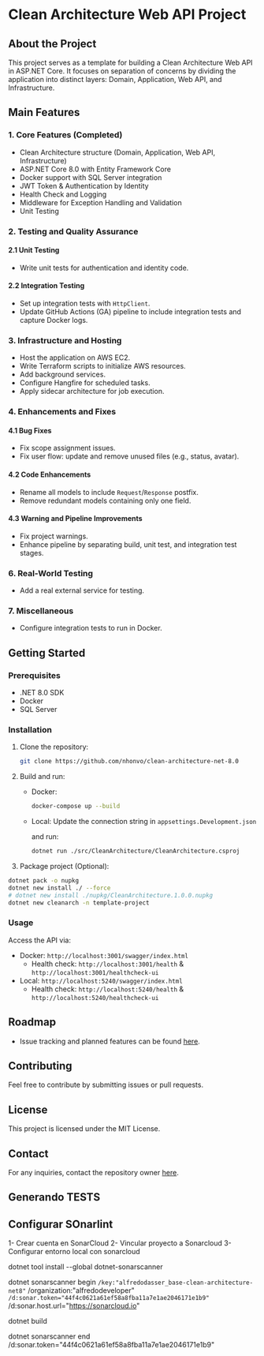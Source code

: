 # Clean Architecture Web API Project

## About the Project

This project serves as a template for building a Clean Architecture Web API in ASP.NET Core. It focuses on separation of concerns by dividing the application into distinct layers: Domain, Application, Web API, and Infrastructure.

## Main Features

### **1. Core Features (Completed)**

- Clean Architecture structure (Domain, Application, Web API, Infrastructure)
- ASP.NET Core 8.0 with Entity Framework Core
- Docker support with SQL Server integration
- JWT Token & Authentication by Identity
- Health Check and Logging
- Middleware for Exception Handling and Validation
- Unit Testing

### **2. Testing and Quality Assurance**

#### **2.1 Unit Testing**

- Write unit tests for authentication and identity code.

#### **2.2 Integration Testing**

- Set up integration tests with `HttpClient`.
- Update GitHub Actions (GA) pipeline to include integration tests and capture Docker logs.

### **3. Infrastructure and Hosting**

- Host the application on AWS EC2.
- Write Terraform scripts to initialize AWS resources.
- Add background services.
- Configure Hangfire for scheduled tasks.
- Apply sidecar architecture for job execution.

### **4. Enhancements and Fixes**

#### **4.1 Bug Fixes**

- Fix scope assignment issues.
- Fix user flow: update and remove unused files (e.g., status, avatar).

#### **4.2 Code Enhancements**

- Rename all models to include `Request`/`Response` postfix.
- Remove redundant models containing only one field.

#### **4.3 Warning and Pipeline Improvements**

- Fix project warnings.
- Enhance pipeline by separating build, unit test, and integration test stages.

### **6. Real-World Testing**

- Add a real external service for testing.

### **7. Miscellaneous**

- Configure integration tests to run in Docker.

## Getting Started

### Prerequisites

- .NET 8.0 SDK
- Docker
- SQL Server

### Installation

1. Clone the repository:

   ```bash
   git clone https://github.com/nhonvo/clean-architecture-net-8.0
   ```

2. Build and run:

   - Docker:

     ```bash
     docker-compose up --build
     ```

   - Local: Update the connection string in `appsettings.Development.json`

     and run:

     ```bash
     dotnet run ./src/CleanArchitecture/CleanArchitecture.csproj
     ```

3. Package project (Optional):

```bash
dotnet pack -o nupkg
dotnet new install ./ --force
# dotnet new install ./nupkg/CleanArchitecture.1.0.0.nupkg
dotnet new cleanarch -n template-project
```

### Usage

Access the API via:

- Docker: `http://localhost:3001/swagger/index.html`
  - Health check: `http://localhost:3001/health` & `http://localhost:3001/healthcheck-ui`
- Local: `http://localhost:5240/swagger/index.html`
  - Health check: `http://localhost:5240/health` & `http://localhost:5240/healthcheck-ui`

## Roadmap

- Issue tracking and planned features can be found [here](https://github.com/nhonvo/clean-architecture-net-8.0/issues).

## Contributing

Feel free to contribute by submitting issues or pull requests.

## License

This project is licensed under the MIT License.

## Contact

For any inquiries, contact the repository owner [here](https://github.com/nhonvo).

## Generando TESTS


## Configurar SOnarlint
1- Crear cuenta en SonarCloud
2- Vincular proyecto a Sonarcloud
3- Configurar entorno local con sonarcloud


dotnet tool install --global dotnet-sonarscanner

dotnet sonarscanner begin `
  /key:"alfredodasser_base-clean-architecture-net8" `
  /organization:"alfredodeveloper" `
  /d:sonar.token="44f4c0621a61ef58a8fba11a7e1ae2046171e1b9" `
  /d:sonar.host.url="https://sonarcloud.io"

dotnet build

dotnet sonarscanner end /d:sonar.token="44f4c0621a61ef58a8fba11a7e1ae2046171e1b9"

